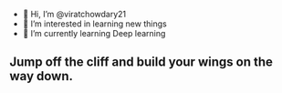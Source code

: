 - 👋 Hi, I’m @viratchowdary21
- 👀 I’m interested in learning new things
- 🌱 I’m currently learning Deep learning
## Jump off the cliff and build your wings on the way down.
<!---
viratchowdary21/viratchowdary21 is a ✨ special ✨ repository because its `README.md` (this file) appears on your GitHub profile.
You can click the Preview link to take a look at your changes.
--->
